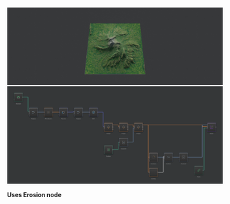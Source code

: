 ![](../Images/Viewport/Hero-Mountain.jpg)
![](../Images/Graph/Hero-Mountain.png)

**Uses Erosion node**
